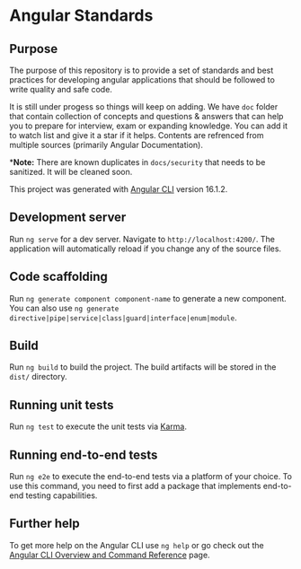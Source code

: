 # Angular Standards
## Purpose
The purpose of this repository is to provide a set of standards and best practices for developing angular applications that should be followed to write quality and safe code. 

It is still under progess so things will keep on adding.
We have `doc` folder that contain collection of concepts and questions & answers that can help you to prepare for interview, exam or expanding knowledge. You can add it to watch list and give it a star if it helps. Contents are refrenced from multiple sources (primarily Angular Documentation).

***Note:** There are known duplicates in `docs/security` that needs to be sanitized. It will be cleaned soon.

This project was generated with [Angular CLI](https://github.com/angular/angular-cli) version 16.1.2.

## Development server

Run `ng serve` for a dev server. Navigate to `http://localhost:4200/`. The application will automatically reload if you change any of the source files.

## Code scaffolding

Run `ng generate component component-name` to generate a new component. You can also use `ng generate directive|pipe|service|class|guard|interface|enum|module`.

## Build

Run `ng build` to build the project. The build artifacts will be stored in the `dist/` directory.

## Running unit tests

Run `ng test` to execute the unit tests via [Karma](https://karma-runner.github.io).

## Running end-to-end tests

Run `ng e2e` to execute the end-to-end tests via a platform of your choice. To use this command, you need to first add a package that implements end-to-end testing capabilities.

## Further help

To get more help on the Angular CLI use `ng help` or go check out the [Angular CLI Overview and Command Reference](https://angular.io/cli) page.
